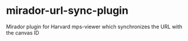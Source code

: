 # mirador-url-sync-plugin
Mirador plugin for Harvard mps-viewer which synchronizes the URL with the canvas ID
